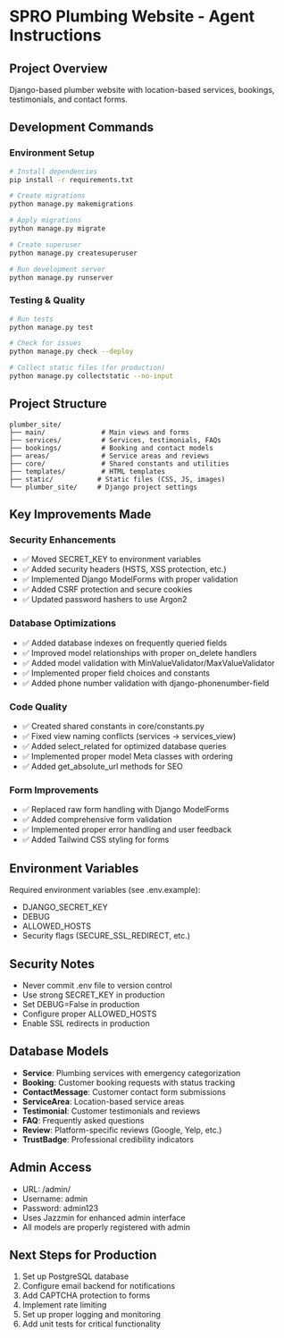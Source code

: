 # SPRO Plumbing Website - Agent Instructions

## Project Overview
Django-based plumber website with location-based services, bookings, testimonials, and contact forms.

## Development Commands

### Environment Setup
```bash
# Install dependencies
pip install -r requirements.txt

# Create migrations
python manage.py makemigrations

# Apply migrations
python manage.py migrate

# Create superuser
python manage.py createsuperuser

# Run development server
python manage.py runserver
```

### Testing & Quality
```bash
# Run tests
python manage.py test

# Check for issues
python manage.py check --deploy

# Collect static files (for production)
python manage.py collectstatic --no-input
```

## Project Structure
```
plumber_site/
├── main/              # Main views and forms
├── services/          # Services, testimonials, FAQs
├── bookings/          # Booking and contact models
├── areas/             # Service areas and reviews
├── core/              # Shared constants and utilities
├── templates/         # HTML templates
├── static/           # Static files (CSS, JS, images)
└── plumber_site/     # Django project settings
```

## Key Improvements Made

### Security Enhancements
- ✅ Moved SECRET_KEY to environment variables
- ✅ Added security headers (HSTS, XSS protection, etc.)
- ✅ Implemented Django ModelForms with proper validation
- ✅ Added CSRF protection and secure cookies
- ✅ Updated password hashers to use Argon2

### Database Optimizations
- ✅ Added database indexes on frequently queried fields
- ✅ Improved model relationships with proper on_delete handlers
- ✅ Added model validation with MinValueValidator/MaxValueValidator
- ✅ Implemented proper field choices and constants
- ✅ Added phone number validation with django-phonenumber-field

### Code Quality
- ✅ Created shared constants in core/constants.py
- ✅ Fixed view naming conflicts (services -> services_view)
- ✅ Added select_related for optimized database queries
- ✅ Implemented proper model Meta classes with ordering
- ✅ Added get_absolute_url methods for SEO

### Form Improvements
- ✅ Replaced raw form handling with Django ModelForms
- ✅ Added comprehensive form validation
- ✅ Implemented proper error handling and user feedback
- ✅ Added Tailwind CSS styling for forms

## Environment Variables
Required environment variables (see .env.example):
- DJANGO_SECRET_KEY
- DEBUG
- ALLOWED_HOSTS
- Security flags (SECURE_SSL_REDIRECT, etc.)

## Security Notes
- Never commit .env file to version control
- Use strong SECRET_KEY in production
- Set DEBUG=False in production
- Configure proper ALLOWED_HOSTS
- Enable SSL redirects in production

## Database Models
- **Service**: Plumbing services with emergency categorization
- **Booking**: Customer booking requests with status tracking
- **ContactMessage**: Customer contact form submissions
- **ServiceArea**: Location-based service areas
- **Testimonial**: Customer testimonials and reviews
- **FAQ**: Frequently asked questions
- **Review**: Platform-specific reviews (Google, Yelp, etc.)
- **TrustBadge**: Professional credibility indicators

## Admin Access
- URL: /admin/
- Username: admin
- Password: admin123
- Uses Jazzmin for enhanced admin interface
- All models are properly registered with admin

## Next Steps for Production
1. Set up PostgreSQL database
2. Configure email backend for notifications
3. Add CAPTCHA protection to forms
4. Implement rate limiting
5. Set up proper logging and monitoring
6. Add unit tests for critical functionality
